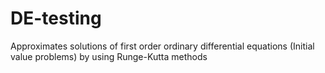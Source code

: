 # DE-testing
Approximates solutions of first order ordinary differential equations (Initial value problems) by using Runge-Kutta methods



